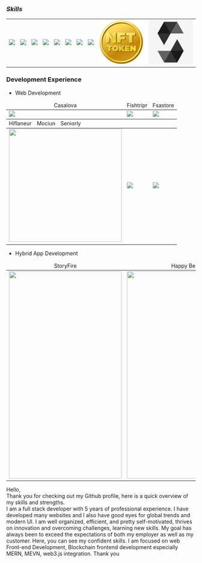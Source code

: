 
### **_Skills_**
<table>
  <tr>
      <td><img src="https://cdn.iconscout.com/icon/free/png-128/react-1175109.png" width="200"></td>
      <td><img src="https://www.kindpng.com/picc/m/765-7652239_react-native-svg-logo-hd-png-download.png" width="200"></td>
      <td><img src="https://www.logodesignlove.com/wp-content/uploads/2010/03/next-logo-paul-rand-1.jpg" width="200"></td>
      <td><img src="https://cdn.iconscout.com/icon/free/png-128/vue-282497.png" width="200"></td>
      <td><img src="https://cdn.iconscout.com/icon/free/png-128/node-1174925.png" width="200"></td>
      <td><img src="https://i.ytimg.com/vi/N3AEAC7wZdo/maxresdefault.jpg" width="200"></td>
      <td><img src="https://www.pngfind.com/pngs/m/452-4521456_scss-logo-hd-png-download.png" width="200"></td>
      <td><img src="https://spng.subpng.com/20180526/okf/kisspng-ethereum-t-shirt-cryptocurrency-bitcoin-blockchain-5b090829a2c4d9.1765357715273185696667.jpg" width="200"></td>
      <td><img src="https://github.com/kroim/profile/blob/master/icons/icon_nft.png?raw=true" width="200"></td>
      <td><img src="https://github.com/kroim/profile/blob/master/icons/icon_solidity.png?raw=true" width="200"></td>
  </tr>  
</table>

### Development Experience

- Web Development
<table>
    <thead align="center">
        <tr>
            <td>Casalova</td>           
            <td>Fishtripr</td>           
            <td>Fsastore</td>
        </tr>
    </thead>
    <tr>
        <td>
            <a href="https://www.f6s.com/casalova">
                <img src="https://flex.f6s.com/content-resource/media/463849.jpg" width="300">
            </a>
        </td>
        <td>
            <a href="https://www.fishtripr.com/">
                <img src="https://v.fastcdn.co/u/19d50400/20614816-0-AdobeStock-2588979.jpeg" width="300">
            </a>
        </td> 
        <td>
            <a href="https://fsastore.com/">
                <img src="https://edge.disstg.commercecloud.salesforce.com/dw/image/v2/BFKW_STG/on/demandware.static/-/Library-Sites-fsaStoreLibrary/default/v6ca977b808a5a1ce8d5929d87e1c799a17d0f261/images/Campaigns/2022-03-mar-grace-period-phase3/homepage-hero-phase3hero-graceperiod-hp-fsa-2xs.jpg" width="300">
            </a>
        </td>               
    </tr>
    <thead align="center">
        <tr style="display: flex">
            <td>Hiflaneur</td>
            <td>Mociun</td>
            <td>Seniorly</td>
        </tr>
    </thead>
    <tr>
        <td>
            <a href="https://www.hiflaneur.com/" target="_blank">
                <img src="https://cdn.shopify.com/s/files/1/0999/0662/products/2018_10_19_FLANEUR_1378_540x.jpg?v=1637635013" width="300" height="300">
            </a>
        </td>
        <td>
            <a href="https://mociun.com/" target="_blank">
                <img src="https://cdn.shopify.com/s/files/1/0075/5004/2175/files/Mociun_HomePage_Full_300x.jpg?v=1643389545" width="300" >
            </a>
        </td>
        <td>
            <a href="https://www.seniorly.com/" target="_blank">
                <img src="https://d354o3y6yz93dt.cloudfront.net/images/1080x1080/react-assets/home/bottom-banner.jpg" width="300">
            </a>
        </td>                       
    </tr>   
</table>

- Hybrid App Development
<table>
    <thead align="center">
        <tr>
            <td>StoryFire</td>
            <td>Happy Be</td>
            <td>StrikeTec</td>
        </tr>
    </thead>
    <tr>
        <td>
            <a href="https://play.google.com/store/apps/details?id=com.storyfire.storyfire&hl=en_US&gl=US">
                <img src="https://play-lh.googleusercontent.com/5Lmq7EcKhNGHUptLtziAy4G8qgXGRuC8AdQhp8ycJGmSY9XMDxf3siAPCCl2RihysLg=w1440-h620-rw" width="300" height="550">
            </a>
        </td>          
        <td>
            <a href="https://play.google.com/store/apps/details?id=com.eikard.version">
                <img src="https://play-lh.googleusercontent.com/0yofnveljsXLosh_ZOX8dX1Iy0y1Rk2ehbcOhv0CEEF-MdVNVds1yCy9lQzXQXbxP10=w1440-h620-rw" width="300" height="550">
            </a>
        </td>   
        <td>
            <a href="https://play.google.com/store/apps/details?id=com.striketec.mobile">
                <img src="https://play-lh.googleusercontent.com/B2gWGxF3dfoklxTLtrwF30yuU8fuHS1vCJ4puthl8wguNCMQva85AloZZ8YcVdyRqw=w1440-h620-rw" width="300" height="550">
            </a>
        </td> 
    </tr>  
</table>

Hello,<br />
Thank you for checking out my Github profile, here is a quick overview of my skills and strengths.<br />
I am a full stack developer with 5 years of professional experience.
I have developed many websites and  I also have good eyes for global trends and modern UI.
I am well organized, efficient, and pretty self-motivated, thrives on innovation and overcoming challenges, learning new skills.
My goal has always been to exceed the expectations of both my employer as well as my customer.
Here, you can see my confident skills.
I am focused on web Front-end Development, Blockchain frontend development especially MERN, MEVN, web3.js integration.
Thank you
